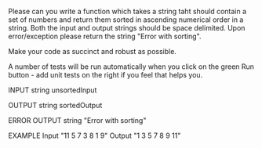 Please can you write a function which takes a string taht should contain a set of numbers and return them sorted in ascending numerical order in a string. Both the input and output strings should be space delimited. Upon error/exception please return the string "Error with sorting".

Make your code as succinct and robust as possible.

A number of tests will be run automatically when you click on the green Run button - add unit tests on the right if you feel that helps you.

INPUT string unsortedInput

OUTPUT string sortedOutput

ERROR OUTPUT string "Error with sorting"

EXAMPLE Input "11 5 7 3 8 1 9" Output "1 3 5 7 8 9 11"